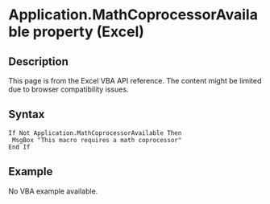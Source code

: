 # Application.MathCoprocessorAvailable property (Excel)

## Description
This page is from the Excel VBA API reference. The content might be limited due to browser compatibility issues.

## Syntax
```vba
If Not Application.MathCoprocessorAvailable Then 
 MsgBox "This macro requires a math coprocessor" 
End If
```

## Example
No VBA example available.
